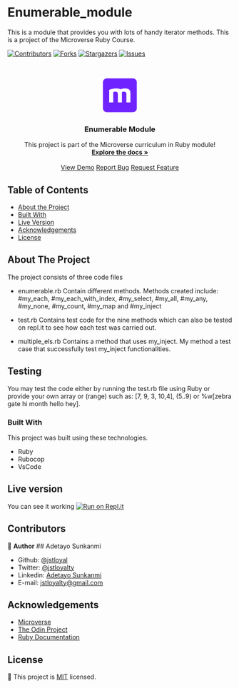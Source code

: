# Enumerable_module

This is a module that provides you with lots of handy iterator methods.
This is a project of the Microverse Ruby Course.

<!--
*** Thanks for checking out this README Template. If you have a suggestion that would
*** make this better, please fork the repo and create a pull request or simply open
*** an issue with the tag "enhancement".
*** Thanks again! Now go create something AMAZING! :D
-->

<!-- PROJECT SHIELDS -->
<!--
*** I'm using markdown "reference style" links for readability.
*** Reference links are enclosed in brackets [ ] instead of parentheses ( ).
*** See the bottom of this document for the declaration of the reference variables
*** for contributors-url, forks-url, etc. This is an optional, concise syntax you may use.
*** https://www.markdownguide.org/basic-syntax/#reference-style-links
-->

[![Contributors][contributors-shield]][contributors-url]
[![Forks][forks-shield]][forks-url]
[![Stargazers][stars-shield]][stars-url]
[![Issues][issues-shield]][issues-url]

<!-- PROJECT LOGO -->
<br />
<p align="center">
  <a href="https://github.com/jstloyal/Enumerable_module">
    <img src="images/microverse.png" alt="Microverse Logo" width="80" height="80">
  </a>
  
  <h3 align="center">Enumerable Module</h3>
  
  <p align="center">
    This project is part of the Microverse curriculum in Ruby module!
    <br />
    <a href="https://github.com/jstloyal/Bubble_sort"><strong>Explore the docs »</strong></a>
    <br />
    <br />
    <a href="">View Demo</a>
    <a href="https://github.com/jstloyal/Enumerable_module/issues">Report Bug</a>
    <a href="https://github.com/jstloyal/Enumerable_module/issues">Request Feature</a>
  </p>
</p>

<!-- TABLE OF CONTENTS -->

## Table of Contents

- [About the Project](#about-the-project)
- [Built With](#built-with)
- [Live Version](#live-version)
- [Acknowledgements](#acknowledgements)
- [License](#license)

<!-- ABOUT THE PROJECT -->

## About The Project

The project consists of three code files

- enumerable.rb
  Contain different methods.
  Methods created include: #my_each, #my_each_with_index, #my_select, #my_all, #my_any, #my_none, #my_count, #my_map and #my_inject

- test.rb
  Contains test code for the nine methods which can also be tested on repl.it to see how each test was carried out.

- multiple_els.rb
  Contains a method that uses my_inject. My method a test case that successfully test my_inject functionalities.

<!-- ABOUT THE PROJECT -->

## Testing

You may test the code either by running the test.rb file using Ruby or provide your own array or (range) such as:
[7, 9, 3, 10,4], (5..9) or %w[zebra gate hi month hello hey].

### Built With

This project was built using these technologies.

- Ruby
- Rubocop
- VsCode

<!-- LIVE VERSION -->

## Live version

You can see it working [![Run on Repl.it](https://repl.it/badge/github/jstloyal/Enumerablemodule)](https://repl.it/@jstloyalty/Enumerablemodule)

<!-- CONTACT -->

## Contributors

:bust_in_silhouette: **Author**
​## Adetayo Sunkanmi

- Github: [@jstloyal](https://github.com/jstloyal)
- Twitter: [@jstloyalty](https://twitter.com/jstloyalty)
- Linkedin: [Adetayo Sunkanmi](https://www.linkedin.com/in/jstloyalty)
- E-mail: jstloyalty@gmail.com

<!-- ACKNOWLEDGEMENTS -->

## Acknowledgements

- [Microverse](https://www.microverse.org/)
- [The Odin Project](https://www.theodinproject.com/)
- [Ruby Documentation](https://www.ruby-lang.org/en/documentation/)

<!-- MARKDOWN LINKS & IMAGES -->
<!-- https://www.markdownguide.org/basic-syntax/#reference-style-links -->

[contributors-shield]: https://img.shields.io/github/contributors/jstloyal/Enumerable_module.svg?style=flat-square
[contributors-url]: https://github.com/jstloyal/Enumerable_module/graphs/contributors
[forks-shield]: https://img.shields.io/github/forks/jstloyal/Enumerable_module.svg?style=flat-square
[forks-url]: https://github.com/jstloyal/Enumerable_module/network/members
[stars-shield]: https://img.shields.io/github/stars/jstloyal/Enumerable_module.svg?style=flat-square
[stars-url]: https://github.com/jstloyal/Enumerable_module/stargazers
[issues-shield]: https://img.shields.io/github/issues/jstloyal/Enumerable_module.svg?style=flat-square
[issues-url]: https://github.com/jstloyal/Enumerable_module/issues

<!-- LICENSE -->

## License

📝
This project is [MIT](https://opensource.org/licenses/MIT) licensed.
